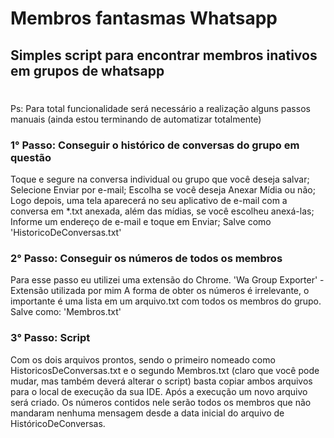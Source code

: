 # Membros fantasmas Whatsapp

## Simples script para encontrar membros inativos em grupos de whatsapp<h1>
  
Ps: Para total funcionalidade será necessário a realização alguns passos manuais (ainda estou terminando de automatizar totalmente)

### 1° Passo: Conseguir o histórico de conversas do grupo em questão 
  
Toque e segure na conversa individual ou grupo que você deseja salvar;
Selecione Enviar por e-mail; 
Escolha se você deseja Anexar Mídia ou não; 
Logo depois, uma tela aparecerá no seu aplicativo de e-mail com a conversa em *.txt anexada, além das mídias, se você escolheu anexá-las; 
Informe um endereço de e-mail e toque em Enviar; 
Salve como 'HistoricoDeConversas.txt'

### 2° Passo: Conseguir os números de todos os membros 
  
Para esse passo eu utilizei uma extensão do Chrome. 
  'Wa Group Exporter'</i> - Extensão utilizada por mim
A forma de obter os números é irrelevante, o importante é uma lista em um arquivo.txt com todos os membros do grupo.
Salve como: 'Membros.txt'

### 3° Passo: Script 

Com os dois arquivos prontos, sendo o primeiro nomeado como HistoricosDeConversas.txt e o segundo Membros.txt (claro que você pode mudar, mas também deverá alterar o script) basta copiar ambos arquivos para o local de execução da sua IDE.
Após a execução um novo arquivo será criado.
Os números contidos nele serão todos os membros que não mandaram nenhuma mensagem desde a data inicial do arquivo de HistóricoDeConversas.
